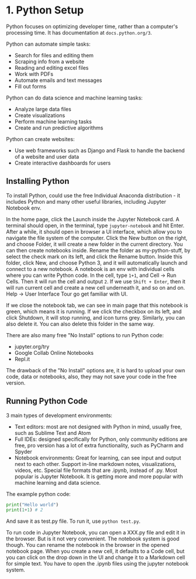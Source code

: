 # 1. Python Setup
Python focuses on optimizing developer time, rather than a computer's processing time. It has documentation at `docs.python.org/3`. 

Python can automate simple tasks: 
- Search for files and editing them
- Scraping info from a website
- Reading and editing excel files
- Work with PDFs
- Automate emails and text messages
- Fill out forms

Python can do data science and machine learning tasks:
- Analyze large data files
- Create visualizations
- Perform machine learning tasks
- Create and run predictive algorithms

Python can create websites:
- Use web frameworks such as Django and Flask to handle the backend of a website and user data
- Create interactive dashboards for users

## Installing Python
To install Python, could use the free Individual Anaconda distribution - it includes Python and many other useful libraries, including Jupyter Notebook env. 

In the home page, click the Launch inside the Jupyter Notebook card. A terminal should open, in the terminal, type `jupyter-notebook` and hit Enter. After a while, it should open in browser a UI interface, which allow you to navigate the file system of the computer. Click the New button on the right, and choose Folder, it will create a new folder in the current directory. You can then create notebooks inside. Rename the folder as my-python-stuff, by select the check mark on its left, and click the Rename button. Inside this folder, click New, and choose Python 3, and it will automatically launch and connect to a new notebook. A notebook is an env with individual cells where you can write Python code. In the cell, type `1+1`, and Cell -> Run Cells. Then it will run the cell and output `2`. If we use `Shift + Enter`, then it will run current cell and create a new cell underneath it, and so on and on. Help -> User Interface Tour go get familiar with UI. 

If we close the notebook tab, we can see in main page that this notebook is green, which means it is running. If we click the checkbox on its left, and click Shutdown, it will stop running, and icon turns grey. Similarly, you can also delete it. You can also delete this folder in the same way. 

There are also many free "No Install" options to run Python code: 
- jupyter.org/try
- Google Collab Online Notebooks
- Repl.it

The drawback of the "No Install" options are, it is hard to upload your own code, data or notebooks, also, they may not save your code in the free version. 

## Running Python Code
3 main types of development environments: 
- Text editors: most are not designed with Python in mind, usually free, such as Sublime Text and Atom
- Full IDEs: designed specifically for Python, only community editions are free, pro version has a lot of extra functionality, such as PyCharm and Spyder
- Notebook environments: Great for learning, can see input and output next to each other. Support in-line markdown notes, visualizations, videos, etc. Special file formats that are .ipynb, instead of .py. Most popular is Jupyter Notebook. It is getting more and more popular with machine learning and data science. 

The example python code: 
```py
print("Hello world")
print(1+1) # 2
```
And save it as test.py file. To run it, use `python test.py`. 

To run code in Jupyter Notebook, you can open a XXX.py file and edit it in the browser. But is it not very convenient. The notebook system is good though. You can rename the notebook in the browser in the opened notebook page. When you create a new cell, it defaults to a Code cell, but you can click on the drop down in the UI and change it to a Markdown cell for simple text. You have to open the .ipynb files using the jupyter notebook system. 

